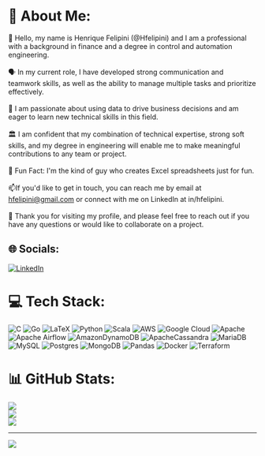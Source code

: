 # 💫 About Me:
👋 Hello, my name is Henrique Felipini (@Hfelipini) and I am a professional with a background in finance and a degree in control and automation engineering.<br><br>🗣 In my current role, I have developed strong communication and teamwork skills, as well as the ability to manage multiple tasks and prioritize effectively.<br><br>👀 I am passionate about using data to drive business decisions and am eager to learn new technical skills in this field.<br><br>🏛 I am confident that my combination of technical expertise, strong soft skills, and my degree in engineering will enable me to make meaningful contributions to any team or project.<br><br>🧩 Fun Fact: I'm the kind of guy who creates Excel spreadsheets just for fun.<br><br>📫If you'd like to get in touch, you can reach me by email at hfelipini@gmail.com or connect with me on LinkedIn at in/hfelipini.<br><br>💞️ Thank you for visiting my profile, and please feel free to reach out if you have any questions or would like to collaborate on a project.


## 🌐 Socials:
[![LinkedIn](https://img.shields.io/badge/LinkedIn-%230077B5.svg?logo=linkedin&logoColor=white)](https://linkedin.com/in/https://www.linkedin.com/in/hfelipini/) 

# 💻 Tech Stack:
![C](https://img.shields.io/badge/c-%2300599C.svg?style=for-the-badge&logo=c&logoColor=white) ![Go](https://img.shields.io/badge/go-%2300ADD8.svg?style=for-the-badge&logo=go&logoColor=white) ![LaTeX](https://img.shields.io/badge/latex-%23008080.svg?style=for-the-badge&logo=latex&logoColor=white) ![Python](https://img.shields.io/badge/python-3670A0?style=for-the-badge&logo=python&logoColor=ffdd54) ![Scala](https://img.shields.io/badge/scala-%23DC322F.svg?style=for-the-badge&logo=scala&logoColor=white) ![AWS](https://img.shields.io/badge/AWS-%23FF9900.svg?style=for-the-badge&logo=amazon-aws&logoColor=white) ![Google Cloud](https://img.shields.io/badge/Google%20Cloud-%234285F4.svg?style=for-the-badge&logo=google-cloud&logoColor=white) ![Apache](https://img.shields.io/badge/apache-%23D42029.svg?style=for-the-badge&logo=apache&logoColor=white) ![Apache Airflow](https://img.shields.io/badge/Apache%20Airflow-017CEE?style=for-the-badge&logo=Apache%20Airflow&logoColor=white) ![AmazonDynamoDB](https://img.shields.io/badge/Amazon%20DynamoDB-4053D6?style=for-the-badge&logo=Amazon%20DynamoDB&logoColor=white) ![ApacheCassandra](https://img.shields.io/badge/cassandra-%231287B1.svg?style=for-the-badge&logo=apache-cassandra&logoColor=white) ![MariaDB](https://img.shields.io/badge/MariaDB-003545?style=for-the-badge&logo=mariadb&logoColor=white) ![MySQL](https://img.shields.io/badge/mysql-%2300f.svg?style=for-the-badge&logo=mysql&logoColor=white) ![Postgres](https://img.shields.io/badge/postgres-%23316192.svg?style=for-the-badge&logo=postgresql&logoColor=white) ![MongoDB](https://img.shields.io/badge/MongoDB-%234ea94b.svg?style=for-the-badge&logo=mongodb&logoColor=white) ![Pandas](https://img.shields.io/badge/pandas-%23150458.svg?style=for-the-badge&logo=pandas&logoColor=white) ![Docker](https://img.shields.io/badge/docker-%230db7ed.svg?style=for-the-badge&logo=docker&logoColor=white) ![Terraform](https://img.shields.io/badge/terraform-%235835CC.svg?style=for-the-badge&logo=terraform&logoColor=white)
# 📊 GitHub Stats:
![](https://github-readme-stats.vercel.app/api?username=hfelipini&theme=dark&hide_border=false&include_all_commits=false&count_private=false)<br/>
![](https://github-readme-streak-stats.herokuapp.com/?user=hfelipini&theme=dark&hide_border=false)<br/>
![](https://github-readme-stats.vercel.app/api/top-langs/?username=hfelipini&theme=dark&hide_border=false&include_all_commits=false&count_private=false&layout=compact)

---
[![](https://visitcount.itsvg.in/api?id=hfelipini&icon=0&color=1)](https://visitcount.itsvg.in)

<!-- Proudly created with GPRM ( https://gprm.itsvg.in ) -->
